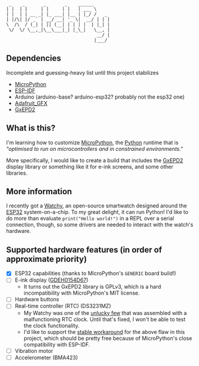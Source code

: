 ```
 _    _       _       _    ______
| |  | |     | |     | |   | ___ \
| |  | | __ _| |_ ___| |__ | |_/ /   _
| |/\| |/ _` | __/ __| '_ \|  __/ | | |
\  /\  / (_| | || (__| | | | |  | |_| |
 \/  \/ \__,_|\__\___|_| |_\_|   \__, |
                                  __/ |
                                 |___/
```

## Dependencies

Incomplete and guessing-heavy list until this project stabilizes

* [MicroPython](http://micropython.org/)
* [ESP-IDF](https://github.com/espressif/esp-idf)
* Arduino (arduino-base? arduino-esp32? probably not the esp32 one)
* [Adafruit_GFX](https://github.com/adafruit/Adafruit-GFX-Library)
* [GxEPD2](https://github.com/ZinggJM/GxEPD2)

## What is this?

I'm learning how to customize [MicroPython](http://micropython.org/),
the [Python](https://www.python.org/) runtime that is _"optimised to run
on microcontrollers and in constrained environments."_

More specifically, I would like to create a build that includes the
[GxEPD2](https://github.com/ZinggJM/GxEPD2) display library or something like it
for e-ink screens, and some other libraries.

## More information

I recently got a [Watchy](https://watchy.sqfmi.com/), an open-source smartwatch
designed around the [ESP32](https://en.wikipedia.org/wiki/ESP32) system-on-a-chip.
To my great delight, it can run Python! I'd like to do more than evaluate `print("Hello world!")`
in a REPL over a serial connection, though, so some drivers are needed to interact
with the watch's hardware.

## Supported hardware features (in order of approximate priority)

* [x] ESP32 capabilities (thanks to MicroPython's `GENERIC` board build!)
* [ ] E-ink display ([GDEH0154D67](doc/reference/GDEH0154D67-0111.pdf))
  * It turns out the GxEPD2 library is GPLv3, which is a hard incompatibility
    with MicroPython's MIT license.
* [ ] Hardware buttons
* [ ] Real-time controller (RTC) (DS3231MZ)
  * My Watchy was one of the [unlucky few](https://github.com/sqfmi/Watchy/issues/40#issuecomment-873029971)
    that was assembled with a malfunctioning RTC clock. Until that's fixed, I
    won't be able to test the clock functionality.
  * I'd like to support the [stable workaround](https://github.com/sqfmi/Watchy/issues/40#issuecomment-865497570)
    for the above flaw in this project, which should be pretty free because of MicroPython's close compatibility
    with ESP-IDF.
* [ ] Vibration motor
* [ ] Accelerometer (BMA423)
